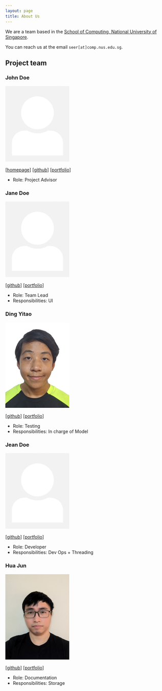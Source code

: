 ```yaml
---
layout: page
title: About Us
---
```


We are a team based in the [School of Computing, National University of Singapore](https://www.comp.nus.edu.sg).

You can reach us at the email `seer[at]comp.nus.edu.sg`.

## Project team

### John Doe

<img src="images/johndoe.png" width="200px">

[[homepage](http://www.comp.nus.edu.sg/~damithch)]
[[github](https://github.com/johndoe)]
[[portfolio](team/johndoe.md)]

* Role: Project Advisor

### Jane Doe

<img src="images/johndoe.png" width="200px">

[[github](http://github.com/johndoe)]
[[portfolio](team/johndoe.md)]

* Role: Team Lead
* Responsibilities: UI

### Ding Yitao

<img src="images/yitao36.png" width="200px">

[[github](http://github.com/yitao36)] [[portfolio](team/yitao36.md)]

* Role: Testing
* Responsibilities: In charge of Model

### Jean Doe

<img src="images/johndoe.png" width="200px">

[[github](http://github.com/johndoe)]
[[portfolio](team/johndoe.md)]

* Role: Developer
* Responsibilities: Dev Ops + Threading

### Hua Jun

<img src="images/huajun07.png" width="200px">

[[github](http://github.com/huajun07)]
[[portfolio](team/huajun07.md)]

* Role: Documentation
* Responsibilities: Storage
